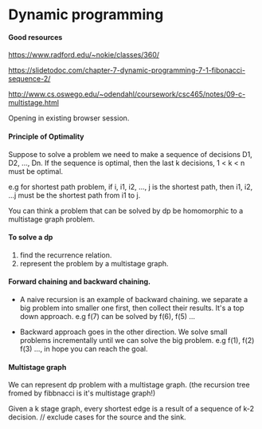 # Dynamic programming


#### Good resources
https://www.radford.edu/~nokie/classes/360/

https://slidetodoc.com/chapter-7-dynamic-programming-7-1-fibonacci-sequence-2/

http://www.cs.oswego.edu/~odendahl/coursework/csc465/notes/09-c-multistage.html

Opening in existing browser session.

#### Principle of Optimality

Suppose to solve a problem we need to make a sequence of decisions D1, D2, ..., Dn. If the sequence is optimal, then the last k decisions, 1 < k < n must be optimal.

e.g for shortest path problem, if i, i1, i2, ..., j is the shortest path, then i1, i2, ...j must be the shortest path from i1 to j.

You can think a problem that can be solved by dp be homomorphic to a multistage graph problem.

#### To solve a dp
1. find the recurrence relation.
2. represent the problem by a multistage graph.

#### Forward chaining and backward chaining.

- A naive recursion is an example of backward chaining. we separate a big problem into smaller one first, then collect their results. It's a top down approach. e.g f(7) can be solved by f(6), f(5) ...

- Backward approach goes in the other direction. We solve small problems incrementally until we can solve the big problem. e.g f(1), f(2) f(3) ..., in hope you can reach the goal.

#### Multistage graph

We can represent dp problem with a multistage graph. (the recursion tree fromed by fibbnacci is it's multistage graph!)

Given a k stage graph, every shortest edge is a result of a sequence of k-2 decision. // exclude cases for the source and the sink.
